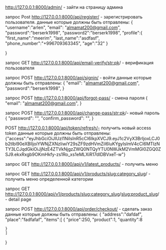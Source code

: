 http://127.0.0.1:8000/admin/ - зайти на страницу админа

 запрос Post http://127.0.0.1:8000/api/register/ - зарегистрировать пользователя.
 данные которые должны быть отправлены:
 {
    "username":"arlen",
    "email": "almamat200@gmail.com",
    "password":"berserk1998",
    "password2":"berserk1998",
    "profile":{
        "first_name":"meerim",
        "last_name":"asdfasf",
        "phone_number":"+996709363345",
        "age":"32"
    }

}

запрос GET http://127.0.0.1:8000/api/email-verify/<str:pk>/ - верификация пользователя

запрос POST http://127.0.0.1:8000/api/signin/ - войти 
 данные которые должны быть отправлены:
 {
    "email": "almamat200@gmail.com",
    "password":"berserk1998",
}

запрос POST http://127.0.0.1:8000/api/forgot-pass/ - смена пароля
{
    "email": "almamat200@gmail.com",
}

запрос POST http://127.0.0.1:8000/api/change-pass/<str:pk>/- новый пароль
{
    "password": "",
    "confirm_password": "",
}

POST http://127.0.0.1:8000/api/token/refresh/- получить новый access token
данные которые должны быть отправлены:
{"access":"eyJhbGciOiJIUzI1NiIsInR5cCI6IkpXVCJ9.eyJ1c2VyX3BrIjoxLCJ0b2tlbl90eXBlIjoiYWNjZXNzIiwiY29sZF9zdHVmZiI6IuKYgyIsImV4cCI6MTIzNTY3LCJqdGkiOiJjNzE4ZTVkNjgzZWQ0NTQyYTU0NWJkM2VmMGI0ZGQ0ZSJ9.ekxRxgb9OKmHkfy-zs1Ro_xs1eMLXiR17dIDBVxeT-w"}



запрос GET http://127.0.0.1:8000/api/v1/latest_products/ - получить меню

запрос GET http://127.0.0.1:8000/api/v1/products/<slug:category_slug>/ - получить меню определенной категории

запрос GET http://127.0.0.1:8000/api/v1/products/<slug:category_slug>/<slug:product_slug>/ - detail page





запрос POST http://127.0.0.1:8000/api/order/checkout/ - сделать заказ  
 данные которые должны быть отправлены:
{
    "address":"dafdaf",
    "place":"fadfafaf",
    "items":[
    {
        "price":250,
        "product":1,
        "quantity":8

    }
    ]
}